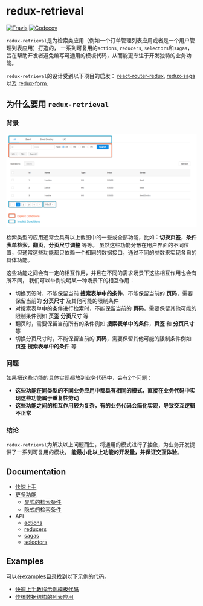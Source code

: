 # redux-retrieval

[![Travis](https://img.shields.io/travis/zincli/redux-retrieval.svg?style=flat-square)](https://travis-ci.org/zincli/redux-retrieval)
[![Codecov](https://img.shields.io/codecov/c/github/zincli/redux-retrieval.svg?style=flat-square)](https://codecov.io/gh/zincli/redux-retrieval)


`redux-retrieval`是为检索类应用（例如一个订单管理列表应用或者是一个用户管理列表应用）打造的，
一系列可复用的`actions`, `reducers`, `selectors`和`sagas`，
旨在帮助开发者避免编写可通用的模板代码，从而能更专注于开发独特的业务功能。

`redux-retrieval`的设计受到以下项目的启发：
[react-router-redux](https://github.com/reactjs/react-router-redux),
[redux-saga](https://github.com/redux-saga/redux-saga)
以及 [redux-form](https://github.com/erikras/redux-form).

<a id="why"></a>
## 为什么要用 `redux-retrieval`

### 背景

![](captures/retrieval-app.png)

检索类型的应用通常会具有以上截图中的一些或全部功能，比如：**切换页签**，**条件表单检索**，**翻页**，**分页尺寸调整** 等等。
虽然这些功能分散在用户界面的不同位置，但通常这些功能都只依赖一个相同的数据接口，通过不同的参数来实现各自的具体功能。

这些功能之间会有一定的相互作用，并且在不同的需求场景下这些相互作用也会有所不同，
我们可以举例说明某一种场景下的相互作用：

* 切换页签时，不能保留当前 **搜索表单中的条件**，不能保留当前的 **页码**，需要保留当前的 **分页尺寸** 及其他可能的限制条件
* 对搜索表单中的条件进行检索时，不能保留当前的 **页码**，需要保留其他可能的限制条件例如 **页签** **分页尺寸** 等
* 翻页时，需要保留当前所有的条件例如 **搜索表单中的条件**，**页签** 和 **分页尺寸** 等
* 切换分页尺寸时，不能保留当前的 **页码**，需要保留其他可能的限制条件例如 **页签** **搜索表单中的条件** 等

### 问题

如果把这些功能的具体实现都放到业务代码中，会有2个问题：

* **这些功能在同类型的不同业务应用中都具有相同的模式，直接在业务代码中实现这些功能属于重复性劳动**
* **这些功能之间的相互作用较为复杂，有的业务代码会简化实现，导致交互逻辑不正常**

### 结论

`redux-retrieval`为解决以上问题而生，将通用的模式进行了抽象，为业务开发提供了一系列可复用的模块，
**能最小化以上功能的开发量，并保证交互体验**。


## Documentation

* [快速上手](tutorial.md)
* [更多功能](improvement.md)
  - [显式的检索条件](explicit-conditions.md)
  - [隐式的检索条件](implicit-conditions.md)
* API
  - [actions](api/actions.md)
  - [reducers](api/reducers.md)
  - [sagas](api/sagas.md)
  - [selectors](api/selectors.md)


## Examples

可以在[examples目录](./examples)找到以下示例的代码。

* [快速上手教程示例模板代码](../../../examples/beginner-tutorial/)
* [传统数据结构的列表应用](../../../examples/traditional/)
